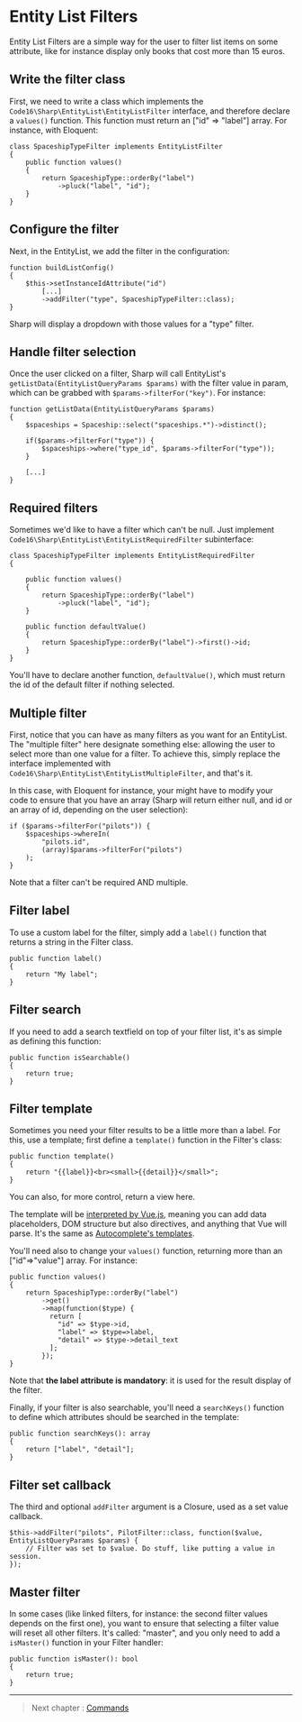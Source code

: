 # Entity List Filters

Entity List Filters are a simple way for the user to filter list items on some attribute, like for instance display only books that cost more than 15 euros.


## Write the filter class

First, we need to write a class which implements the `Code16\Sharp\EntityList\EntityListFilter` interface, and therefore declare a `values()` function. This function must return an ["id" => "label"] array. For instance, with Eloquent:

    class SpaceshipTypeFilter implements EntityListFilter
    {
        public function values()
        {
            return SpaceshipType::orderBy("label")
                ->pluck("label", "id");
        }
    }


## Configure the filter

Next, in the EntityList, we add the filter in the configuration:

    function buildListConfig()
    {
        $this->setInstanceIdAttribute("id")
            [...]
            ->addFilter("type", SpaceshipTypeFilter::class);
    }

Sharp will display a dropdown with those values for a "type" filter.


## Handle filter selection

Once the user clicked on a filter, Sharp will call EntityList's `getListData(EntityListQueryParams $params)` with the filter value in param, which can be grabbed with `$params->filterFor("key")`. For instance:

    function getListData(EntityListQueryParams $params)
    {
        $spaceships = Spaceship::select("spaceships.*")->distinct();

        if($params->filterFor("type")) {
            $spaceships->where("type_id", $params->filterFor("type"));
        }

        [...]
    }


## Required filters

Sometimes we'd like to have a filter which can't be null. Just implement `Code16\Sharp\EntityList\EntityListRequiredFilter` subinterface:

    class SpaceshipTypeFilter implements EntityListRequiredFilter
    {

        public function values()
        {
            return SpaceshipType::orderBy("label")
                ->pluck("label", "id");
        }

        public function defaultValue()
        {
            return SpaceshipType::orderBy("label")->first()->id;
        }
    }

You'll have to declare another function, `defaultValue()`, which must return the id of the default filter if nothing selected.


## Multiple filter

First, notice that you can have as many filters as you want for an EntityList. The "multiple filter" here designate something else: allowing the user to select more than one value for a filter. To achieve this, simply replace the interface implemented with `Code16\Sharp\EntityList\EntityListMultipleFilter`, and that's it.

In this case, with Eloquent for instance, your might have to modify your code to ensure that you have an array (Sharp will return either null, and id or an array of id, depending on the user selection):

    if ($params->filterFor("pilots")) {
        $spaceships->whereIn(
            "pilots.id", 
            (array)$params->filterFor("pilots")
        );
    }


Note that a filter can't be required AND multiple.

## Filter label

To use a custom label for the filter, simply add a `label()` function that returns a string in the Filter class.

    public function label() 
    {
        return "My label";
    }

## Filter search

If you need to add a search textfield on top of your filter list, it's as simple as defining this function:

    public function isSearchable()
    {
        return true;
    }

## Filter template

Sometimes you need your filter results to be a little more than a label. For this, use a template; first define a `template()` function in the Filter's class:

    public function template()
    {
        return "{{label}}<br><small>{{detail}}</small>";
    }

You can also, for more control, return a view here.

The template will be [interpreted by Vue.js](https://vuejs.org/v2/guide/syntax.html), meaning you can add data placeholders, DOM structure but also directives, and anything that Vue will parse. It's the same as [Autocomplete's templates](form-fields/autocomplete.md).

You'll need also to change your `values()` function, returning more than an ["id"=>"value"] array. For instance:

    public function values()
    {
        return SpaceshipType::orderBy("label")
            ->get()
            ->map(function($type) {
              return [
			    "id" => $type->id,
			    "label" => $type=>label,
			    "detail" => $type->detail_text
              ];
            });
    }

Note that **the label attribute is mandatory**: it is used for the result display of the filter.

Finally, if your filter is also searchable, you'll need a `searchKeys()` function to define which attributes should be searched in the template:

    public function searchKeys(): array
    {
        return ["label", "detail"];
    }


## Filter set callback

The third and optional `addFilter` argument is a Closure, used as a set value callback.

    $this->addFilter("pilots", PilotFilter::class, function($value, EntityListQueryParams $params) {
        // Filter was set to $value. Do stuff, like putting a value in session.
    });

## Master filter

In some cases (like linked filters, for instance: the second filter values depends on the first one), you want to ensure that selecting a filter value will reset all other filters. It's called: "master", and you only need to add a `isMaster()` function in your Filter handler:

    public function isMaster(): bool
    {
        return true;
    }


---

> Next chapter : [Commands](commands.md)
